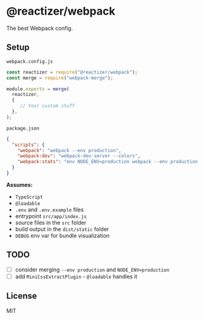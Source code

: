 # @reactizer/webpack

The best Webpack config.

## Setup

`webpack.config.js`

```js
const reactizer = require("@reactizer/webpack");
const merge = require("webpack-merge");

module.exports = merge(
  reactizer,
  { 
     // Your custom stuff
  },
);
```

`package.json`

```json
{
  "scripts": {
    "webpack": "webpack --env production",
    "webpack:dev": "webpack-dev-server --colors",
    "webpack:stats": "env NODE_ENV=production webpack --env production --json > stats.json"
  }
}
```

**Assumes:**
* `TypeScript`
* `@loadable`
* `.env` and `.env.example` files
* entrypoint `src/app/index.js`
* source files in the `src` folder
* build output in the `dist/static` folder
* `DEBUG` env var for bundle visualization

## TODO

- [ ] consider merging `--env production` and `NODE_ENV=production`
- [ ] add `MiniCssExtractPlugin` - `@loadable` handles it

## License

MIT
